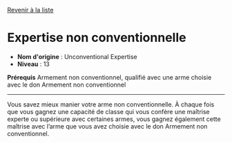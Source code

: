 [Revenir à la liste](..)

# Expertise non conventionnelle

 * **Nom d'origine** : Unconventional Expertise
 * **Niveau** : 13


<p><strong>Prérequis</strong> Armement non conventionnel, qualifié avec une arme choisie avec le don Armement non conventionnel</p>
<hr>
<p>Vous savez mieux manier votre arme non conventionnelle. À chaque fois que vous gagnez une capacité de classe qui vous confère une maîtrise experte ou supérieure avec certaines armes, vous gagnez également cette maîtrise avec l’arme que vous avez choisie avec le don Armement non conventionnel.</p>